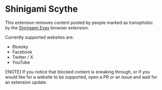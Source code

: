 # Shinigami Scythe

This extension removes content posted by people marked as transphobic by the [Shinigami Eyes](https://shinigami-eyes.github.io/) browser extension.

Currently supported websites are:
- Bluesky
- Facebook
- Twitter / X
- YouTube

[!NOTE]
If you notice that blocked content is sneaking through, or if you would like for a website to be supported, open a PR or an issue and wait for an extension update.